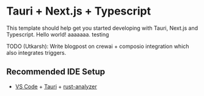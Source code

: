 # Tauri + Next.js + Typescript

This template should help get you started developing with Tauri, Next.js and Typescript. Hello world! aaaaaaa. testing

TODO (Utkarsh): Write blogpost on crewai + composio integration which also integrates triggers.


## Recommended IDE Setup

- [VS Code](https://code.visualstudio.com/) + [Tauri](https://marketplace.visualstudio.com/items?itemName=tauri-apps.tauri-vscode) + [rust-analyzer](https://marketplace.visualstudio.com/items?itemName=rust-lang.rust-analyzer)
